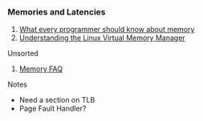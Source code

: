 ### Memories and Latencies

1. [What every programmer should know about memory](http://lwn.net/Articles/250967/)
1. [Understanding the Linux Virtual Memory Manager](https://www.kernel.org/doc/gorman/)

Unsorted

1. [Memory FAQ](http://landley.net/writing/memory-faq.txt)

Notes

- Need a section on TLB
- Page Fault Handler?
